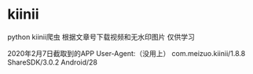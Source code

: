 # kiinii
python kiinii爬虫 根据文章号下载视频和无水印图片 仅供学习

2020年2月7日截取到的APP User-Agent:（没用上）
com.meizuo.kiinii/1.8.8 ShareSDK/3.0.2 Android/28
